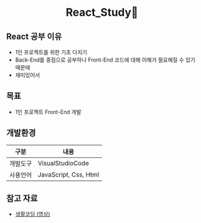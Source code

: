 <div align="center">
<h1>React_Study📖</h1>
</div>



## React 공부 이유
  * 1인 프로젝트를 위한 기초 다지기
  * Back-End를 중점으로 공부하나 Front-End 코드에 대해 이해가 필요해질 수 있기 때문에
  * 재미있어서

## 목표
  * 1인 프로젝트 Front-End 개발

## 개발환경
|구분|내용|
|------|---|
|개발도구| VisualStudioCode  |
|사용언어| JavaScript, Css, Html |

## 참고 자료
* <a href="https://youtube.com/playlist?list=PLuHgQVnccGMCOGstdDZvH41x0Vtvwyxu7&si=Rg70mF6GCnEG2vKH">생활코딩 (영상)</a>



